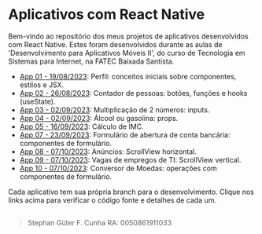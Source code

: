 # Aplicativos com React Native
Bem-vindo ao repositório dos meus projetos de aplicativos desenvolvidos com React Native.
Estes foram desenvolvidos durante as aulas de 'Desenvolvimento para Aplicativos Móveis II', do curso de Tecnologia em Sistemas para Internet, na FATEC Baixada Santista.

- [App 01 - 19/08/2023](https://github.com/StephanGuter/DevMobile2Fatec/tree/app01): Perfil: conceitos iniciais sobre componentes, estilos e JSX.
- [App 02 - 26/08/2023](https://github.com/StephanGuter/DevMobile2Fatec/tree/app02): Contador de pessoas: botões, funções e hooks (useState).
- [App 03 - 02/09/2023](https://github.com/StephanGuter/DevMobile2Fatec/tree/app03): Multiplicação de 2 números: inputs.
- [App 04 - 02/09/2023](https://github.com/StephanGuter/DevMobile2Fatec/tree/app04): Álcool ou gasolina: props.
- [App 05 - 16/09/2023](https://github.com/StephanGuter/DevMobile2Fatec/tree/app05): Cálculo de IMC.
- [App 07 - 23/09/2023](https://github.com/StephanGuter/DevMobile2Fatec/tree/app07): Formulário de abertura de conta bancária: componentes de formulário.
- [App 08 - 07/10/2023](https://github.com/StephanGuter/DevMobile2Fatec/tree/app08): Anúncios: ScrollView horizontal.
- [App 09 - 07/10/2023](https://github.com/StephanGuter/DevMobile2Fatec/tree/app09): Vagas de empregos de TI: ScrollView vertical.
- [App 10 - 07/10/2023](https://github.com/StephanGuter/DevMobile2Fatec/tree/app10): Conversor de Moedas: operações com componentes de formulário.

Cada aplicativo tem sua própria branch para o desenvolvimento. Clique nos links acima para verificar o código fonte e detalhes de cada um.

##

>Stephan Güter F. Cunha
>RA: 0050861911033